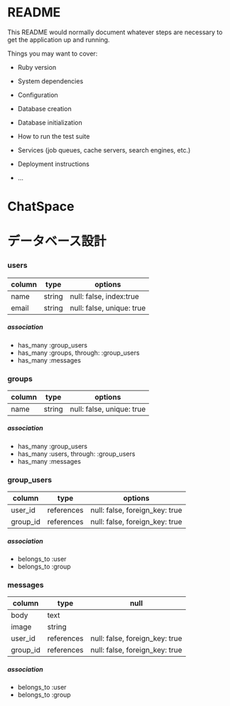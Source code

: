 # README

This README would normally document whatever steps are necessary to get the
application up and running.

Things you may want to cover:

* Ruby version

* System dependencies

* Configuration

* Database creation

* Database initialization

* How to run the test suite

* Services (job queues, cache servers, search engines, etc.)

* Deployment instructions

* ...
# ChatSpace
# データベース設計

### users　　

|column|type|options|
|------|----|-------|
|name|string|null: false, index:true|
|email|string|null: false, unique: true| 

##### association
* has_many :group_users
* has_many :groups, through: :group_users
* has_many :messages


### groups  

|column|type|options|
|------|----|-------|
|name|string|null: false, unique: true|

##### association
* has_many :group_users
* has_many :users, through: :group_users
* has_many :messages


### group_users

|column|type|options|
|------|----|-------|
|user_id|references|null: false, foreign_key: true|
|group_id|references|null: false, foreign_key: true|

##### association
* belongs_to :user
* belongs_to :group


### messages  
|column|type|null|
|------|----|-----|
|body|text|  |
|image|string|  |
|user_id|references|null: false, foreign_key: true|
|group_id|references|null: false, foreign_key: true|

##### association
* belongs_to :user
* belongs_to :group
